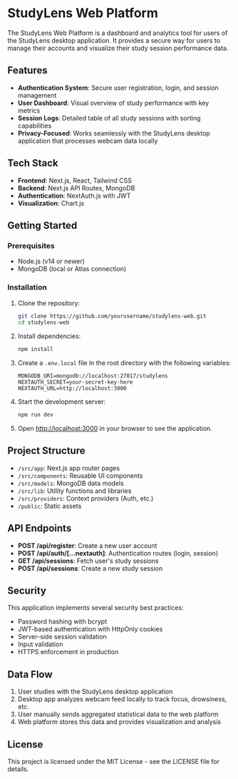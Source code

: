 # StudyLens Web Platform

The StudyLens Web Platform is a dashboard and analytics tool for users of the StudyLens desktop application. It provides a secure way for users to manage their accounts and visualize their study session performance data.

## Features

- **Authentication System**: Secure user registration, login, and session management
- **User Dashboard**: Visual overview of study performance with key metrics
- **Session Logs**: Detailed table of all study sessions with sorting capabilities
- **Privacy-Focused**: Works seamlessly with the StudyLens desktop application that processes webcam data locally

## Tech Stack

- **Frontend**: Next.js, React, Tailwind CSS
- **Backend**: Next.js API Routes, MongoDB
- **Authentication**: NextAuth.js with JWT
- **Visualization**: Chart.js

## Getting Started

### Prerequisites

- Node.js (v14 or newer)
- MongoDB (local or Atlas connection)

### Installation

1. Clone the repository:
   ```bash
   git clone https://github.com/yourusername/studylens-web.git
   cd studylens-web
   ```

2. Install dependencies:
   ```bash
   npm install
   ```

3. Create a `.env.local` file in the root directory with the following variables:
   ```
   MONGODB_URI=mongodb://localhost:27017/studylens
   NEXTAUTH_SECRET=your-secret-key-here
   NEXTAUTH_URL=http://localhost:3000
   ```

4. Start the development server:
   ```bash
   npm run dev
   ```

5. Open [http://localhost:3000](http://localhost:3000) in your browser to see the application.

## Project Structure

- `/src/app`: Next.js app router pages
- `/src/components`: Reusable UI components
- `/src/models`: MongoDB data models
- `/src/lib`: Utility functions and libraries
- `/src/providers`: Context providers (Auth, etc.)
- `/public`: Static assets

## API Endpoints

- **POST /api/register**: Create a new user account
- **POST /api/auth/[...nextauth]**: Authentication routes (login, session)
- **GET /api/sessions**: Fetch user's study sessions
- **POST /api/sessions**: Create a new study session 

## Security

This application implements several security best practices:

- Password hashing with bcrypt
- JWT-based authentication with HttpOnly cookies
- Server-side session validation
- Input validation
- HTTPS enforcement in production

## Data Flow

1. User studies with the StudyLens desktop application
2. Desktop app analyzes webcam feed locally to track focus, drowsiness, etc.
3. User manually sends aggregated statistical data to the web platform
4. Web platform stores this data and provides visualization and analysis

## License

This project is licensed under the MIT License - see the LICENSE file for details.
